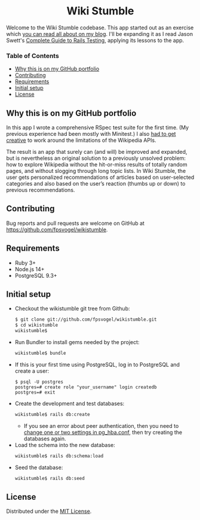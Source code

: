 <h1 align="center">Wiki Stumble</h1>

Welcome to the Wiki Stumble codebase. This app started out as an exercise which [you can read all about on my blog](https://fpsvogel.com/posts/2021/wikipedia-explorer-discover-articles-like-stumbleupon). I'll be expanding it as I read Jason Swett's [Complete Guide to Rails Testing](https://www.codewithjason.com/complete-guide-to-rails-testing/), applying its lessons to the app.

### Table of Contents

- [Why this is on my GitHub portfolio](#why-this-is-on-my-github-portfolio)
- [Contributing](#contributing)
- [Requirements](#requirements)
- [Initial setup](#initial-setup)
- [License](#license)

## Why this is on my GitHub portfolio

In this app I wrote a comprehensive RSpec test suite for the first time. (My previous experience had been mostly with Minitest.) I also [had to get creative](https://app.asana.com/0/1173460490611336/1201525792008781/f) to work around the limitations of the Wikipedia APIs.

The result is an app that surely can (and will) be improved and expanded, but is nevertheless an original solution to a previously unsolved problem: how to explore Wikipedia without the hit-or-miss results of totally random pages, and without slogging through long topic lists. In Wiki Stumble, the user gets personalized recommendations of articles based on user-selected categories and also based on the user’s reaction (thumbs up or down) to previous recommendations.

## Contributing

Bug reports and pull requests are welcome on GitHub at https://github.com/fpsvogel/wikistumble.

## Requirements

- Ruby 3+
- Node.js 14+
- PostgreSQL 9.3+

## Initial setup

- Checkout the wikistumble git tree from Github:
    ```sh
    $ git clone git://github.com/fpsvogel/wikistumble.git
    $ cd wikistumble
    wikistumble$
    ```
- Run Bundler to install gems needed by the project:
    ```sh
    wikistumble$ bundle
    ```
- If this is your first time using PostgreSQL, log in to PostgreSQL and create a user:
    ```
    $ psql -U postgres
    postgres=# create role "your_username" login createdb
    postgres=# exit
    ```
- Create the development and test databases:
    ```sh
    wikistumble$ rails db:create
    ```
  - If you see an error about peer authentication, then you need to [change one or two settings in pg_hba.conf](https://stackoverflow.com/questions/18664074/getting-error-peer-authentication-failed-for-user-postgres-when-trying-to-ge), then try creating the databases again.
- Load the schema into the new database:
    ```sh
    wikistumble$ rails db:schema:load
    ```
- Seed the database:
    ```sh
    wikistumble$ rails db:seed
    ```

## License

Distributed under the [MIT License](https://opensource.org/licenses/MIT).
